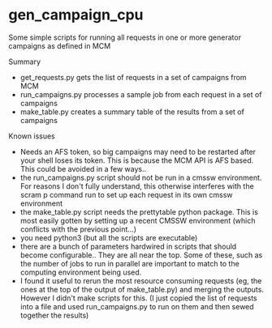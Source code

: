 # gen_campaign_cpu

Some simple scripts for running all requests in one or more generator campaigns as defined in MCM

Summary
  - get_requests.py gets the list of requests in a set of campaigns from MCM
  - run_campaigns.py processes a sample job from each request in a set of campaigns
  - make_table.py creates a summary table of the results from a set of campaigns

Known issues
  - Needs an AFS token, so big campaigns may need to be restarted after your shell loses its token. This is because the MCM API is AFS based. This could be avoided in a few ways..
  - the run_campaigns.py script should not be run in a cmssw environment. For reasons I don't fully understand, this otherwise interferes with the scram p command run to set up each request in its own cmssw environment
  - the make_table.py script needs the prettytable python package. This is most easily gotten by setting up a recent CMSSW environment (which conflicts with the previous point...)
  - you need python3 (but all the scripts are executable)
  - there are a bunch of parameters hardwired in scripts that should become configurable.. They are all near the top. Some of these, such as the number of jobs to run in parallel are important to match to the computing environment being used.
  - I found it useful to rerun the most resource consuming requests (eg, the ones at the top of the output of make_table.py) and merging the outputs. However I didn't make scripts for this. (I just copied the list of requests into a file and used run_campaigns.py to run on them and then sewed together the results)
  
